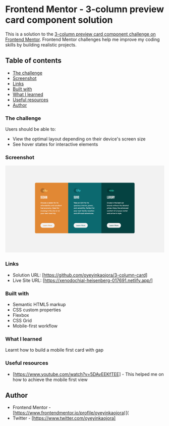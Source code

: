 # Frontend Mentor - 3-column preview card component solution

This is a solution to the [3-column preview card component challenge on Frontend Mentor](https://www.frontendmentor.io/challenges/3column-preview-card-component-pH92eAR2-). Frontend Mentor challenges help me improve my coding skills by building realistic projects. 

## Table of contents
  - [The challenge](#the-challenge)
  - [Screenshot](#screenshot)
  - [Links](#links)
  - [Built with](#built-with)
  - [What I learned](#what-i-learned)
  - [Useful resources](#useful-resources)
- [Author](#author)




### The challenge

Users should be able to:

- View the optimal layout depending on their device's screen size
- See hover states for interactive elements

### Screenshot

![](screenshot.png)


### Links

- Solution URL: [https://github.com/oyeyinkaojora/3-column-card]
- Live Site URL: [https://xenodochial-heisenberg-017691.netlify.app/]

### Built with

- Semantic HTML5 markup
- CSS custom properties
- Flexbox
- CSS Grid
- Mobile-first workflow

### What I learned

Learnt how to build a mobile first card with gap 


### Useful resources

- [https://www.youtube.com/watch?v=5DAvEEKfTEE] - This helped me on how to achieve the mobile first view



## Author

- Frontend Mentor - [https://www.frontendmentor.io/profile/oyeyinkaojora)](
- Twitter - [https://www.twitter.com/oyeyinkaojora]


